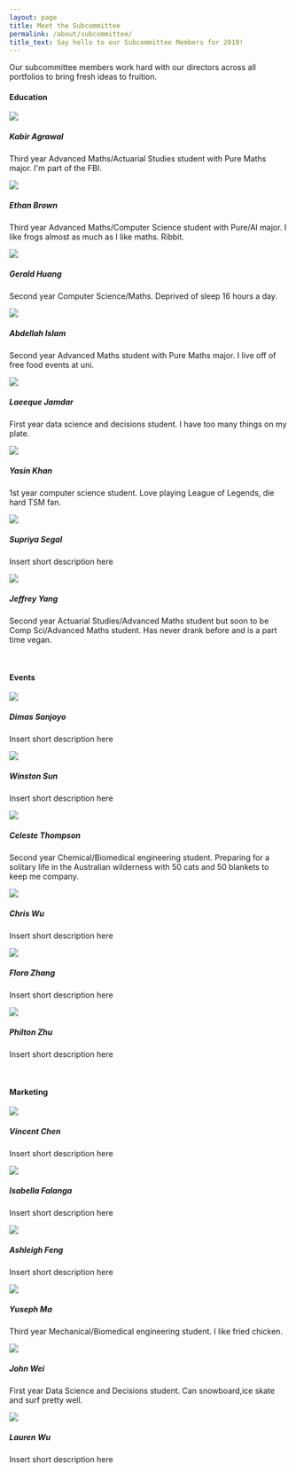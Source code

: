 ```yaml
---
layout: page
title: Meet the Subcommittee
permalink: /about/subcommittee/
title_text: Say hello to our Subcommittee Members for 2019!
---
```

<link href="{{ site.url }}/assets/css/mathsoc.scss" rel="stylesheet">

Our subcommittee members work hard with our directors across all portfolios to bring fresh ideas to fruition. 


<h4>Education</h4>
<section class="flex-container">
    <div class="horizontal-container">
        <div class="vertical-container"><img class="subcom-pic" src="{{site.images}}/TeamPhotos/KabirA.jpg">
        </div>
        <div class="vertical-container">
        <h5>Kabir Agrawal</h5>
            <p>Third year Advanced Maths/Actuarial Studies student with Pure Maths major. I'm part of the FBI.</p>
        </div>
    </div>
    <div class="horizontal-container">
        <div class="vertical-container"><img class="subcom-pic" src="{{ site.images }}/TeamPhotos/EthanB.png">
        </div>
        <div class="vertical-container">
        <h5>Ethan Brown</h5>
            <p>Third year Advanced Maths/Computer Science student with Pure/AI major. I like frogs almost as much as I like maths. Ribbit.</p>
        </div>
    </div>
    <div class="horizontal-container">
        <div class="vertical-container"><img class="subcom-pic" src="{{ site.images }}/logo.png">
        </div>
        <div class="vertical-container">
        <h5>Gerald Huang</h5>
            <p>Second year Computer Science/Maths. Deprived of sleep 16 hours a day.</p>
        </div>
    </div>
    <div class="horizontal-container">
        <div class="vertical-container"><img class="subcom-pic" src="{{ site.images }}/logo.png">
        </div>
        <div class="vertical-container">
        <h5>Abdellah Islam</h5>
            <p>Second year Advanced Maths student with Pure Maths major. I live off of free food events at uni.</p>
        </div>
    </div>
    <div class="horizontal-container">
        <div class="vertical-container"><img class="subcom-pic" src="{{ site.images }}/logo.png">
        </div>
        <div class="vertical-container">
        <h5>Laeeque Jamdar</h5>
            <p>First year data science and decisions student. I have too many things on my plate.</p>
        </div>
    </div>
    <div class="horizontal-container">
        <div class="vertical-container"><img class="subcom-pic" src="{{ site.images }}/logo.png">
        </div>
        <div class="vertical-container">
        <h5>Yasin Khan</h5>
            <p>1st year computer science student. Love playing League of Legends, die hard TSM fan.</p>
        </div>
    </div>
    <div class="horizontal-container">
        <div class="vertical-container"><img class="subcom-pic" src="{{ site.images }}/TeamPhotos/SupriyaS.jpg">
        </div>
        <div class="vertical-container">
        <h5>Supriya Segal</h5>
            <p>Insert short description here</p>
        </div>
    </div>
    <div class="horizontal-container">
        <div class="vertical-container"><img class="subcom-pic" src="{{ site.images }}/TeamPhotos/JefferyY.jpg">
        </div>
        <div class="vertical-container">
        <h5>Jeffrey Yang</h5>
            <p>Second year Actuarial Studies/Advanced Maths student but soon to be Comp Sci/Advanced Maths student. Has never drank before and is a part time vegan.</p>
        </div>
    </div>
</section>
<br>
<h4>Events</h4>
<section class="flex-container">
    <div class="horizontal-container">
        <div class="vertical-container"><img class="subcom-pic" src="{{ site.images }}/logo.png">
        </div>
        <div class="vertical-container">
        <h5>Dimas Sanjoyo</h5>
            <p>Insert short description here</p>
        </div>
    </div>
    <div class="horizontal-container">
        <div class="vertical-container"><img class="subcom-pic" src="{{ site.images }}/TeamPhotos/WinstonS.jpg">
        </div>
        <div class="vertical-container">
        <h5>Winston Sun</h5>
            <p>Insert short description here</p>
        </div>
    </div>
    <div class="horizontal-container">
        <div class="vertical-container"><img class="subcom-pic" src="{{ site.images }}/logo.png">
        </div>
        <div class="vertical-container">
        <h5>Celeste Thompson</h5>
            <p>Second year Chemical/Biomedical engineering student. Preparing for a solitary life in the Australian wilderness with 50 cats and 50 blankets to keep me company.</p>
        </div>
    </div>
    <div class="horizontal-container">
        <div class="vertical-container"><img class="subcom-pic" src="{{ site.images }}/logo.png">
        </div>
        <div class="vertical-container">
        <h5>Chris Wu</h5>
            <p>Insert short description here</p>
        </div>
    </div>
    <div class="horizontal-container">
        <div class="vertical-container"><img class="subcom-pic" src="{{ site.images }}/logo.png">
        </div>
        <div class="vertical-container">
        <h5>Flora Zhang</h5>
            <p>Insert short description here</p>
        </div>
    </div>
    <div class="horizontal-container">
        <div class="vertical-container"><img class="subcom-pic" src="{{ site.images }}/logo.png">
        </div>
        <div class="vertical-container">
        <h5>Philton Zhu</h5>
            <p>Insert short description here</p>
        </div>
    </div>
</section>
<br>

<h4>Marketing</h4>
<section class="flex-container">
    <div class="horizontal-container">
        <div class="vertical-container"><img class="subcom-pic" src="{{ site.images }}/TeamPhotos/VincentC.jpg">
        </div>
        <div class="vertical-container">
        <h5>Vincent Chen</h5>
            <p>Insert short description here</p>
        </div>
    </div>
    <div class="horizontal-container">
        <div class="vertical-container"><img class="subcom-pic" src="{{ site.images }}/logo.png">
        </div>
        <div class="vertical-container">
        <h5>Isabella Falanga</h5>
            <p>Insert short description here</p>
        </div>
    </div>
    <div class="horizontal-container">
        <div class="vertical-container"><img class="subcom-pic" src="{{ site.images }}/logo.png">
        </div>
        <div class="vertical-container">
        <h5>Ashleigh Feng</h5>
            <p>Insert short description here</p>
        </div>
    </div>
    <div class="horizontal-container">
        <div class="vertical-container"><img class="subcom-pic" src="{{ site.images }}/TeamPhotos/YusephM.jpg">
        </div>
        <div class="vertical-container">
        <h5>Yuseph Ma</h5>
            <p>Third year Mechanical/Biomedical engineering student. I like fried chicken.</p>
        </div>
    </div>
    <div class="horizontal-container">
        <div class="vertical-container"><img class="subcom-pic" src="{{ site.images }}/TeamPhotos/JohnW.PNG">
        </div>
        <div class="vertical-container">
        <h5>John Wei</h5>
            <p>First year Data Science and Decisions student. Can snowboard,ice skate and surf pretty well.</p>
        </div>
    </div>
    <div class="horizontal-container">
        <div class="vertical-container"><img class="subcom-pic" src="{{ site.images }}/TeamPhotos/LaurenW.PNG">
        </div>
        <div class="vertical-container">
        <h5>Lauren Wu</h5>
            <p>Insert short description here</p>
        </div>
    </div>
</section>
    
    

